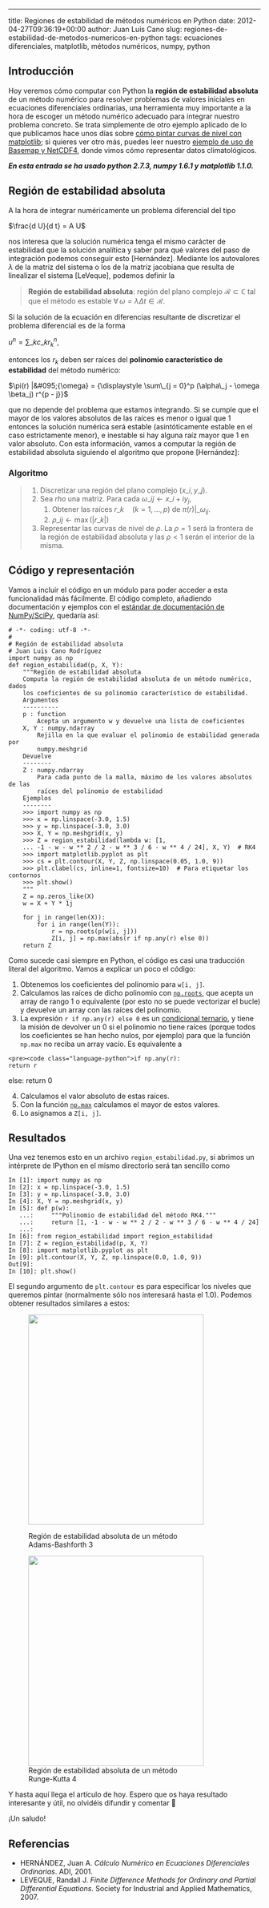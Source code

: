---
title: Regiones de estabilidad de métodos numéricos en Python
date: 2012-04-27T09:36:19+00:00
author: Juan Luis Cano
slug: regiones-de-estabilidad-de-metodos-numericos-en-python
tags: ecuaciones diferenciales, matplotlib, métodos numéricos, numpy, python

## Introducción

Hoy veremos cómo computar con Python la **región de estabilidad absoluta** de un método numérico para resolver problemas de valores iniciales en ecuaciones diferenciales ordinarias, una herramienta muy importante a la hora de escoger un método numérico adecuado para integrar nuestro problema concreto. Se trata simplemente de otro ejemplo aplicado de lo que publicamos hace unos días sobre [cómo pintar curvas de nivel con matplotlib](http://pybonacci.org/2012/04/13/dibujando-lineas-de-nivel-en-python-con-matplotlib/); si quieres ver otro más, puedes leer nuestro [ejemplo de uso de Basemap y NetCDF4](http://pybonacci.org/2012/04/14/ejemplo-de-uso-de-basemap-y-netcdf4/), donde vimos cómo representar datos climatológicos.

_**En esta entrada se ha usado python 2.7.3, numpy 1.6.1 y matplotlib 1.1.0.**_

<!--more-->

## Región de estabilidad absoluta

A la hora de integrar numéricamente un problema diferencial del tipo

$\frac{d U}{d t} = A U$

nos interesa que la solución numérica tenga el mismo carácter de estabilidad que la solución analítica y saber para qué valores del paso de integración podemos conseguir esto [Hernández]. Mediante los autovalores $\lambda$ de la matriz del sistema o los de la matriz jacobiana que resulta de linealizar el sistema [LeVeque], podemos definir la

> **Región de estabilidad absoluta**: región del plano complejo $\mathcal{R} \subset \mathbb{C}$ tal que el método es estable $\forall \, \omega = \lambda \Delta t \in \mathcal{R}$.

Si la solución de la ecuación en diferencias resultante de discretizar el problema diferencial es de la forma

$u^n = {\displaystyle \sum\_k c\_k r_k^n},$

entonces los $r_k$ deben ser raíces del **polinomio característico de estabilidad** del método numérico:

$\pi(r) |&#095;{\omega} = {\displaystyle \sum\_{j = 0}^p (\alpha\_j - \omega \beta_j) r^{p - j}}$

que no depende del problema que estamos integrando. Si se cumple que el mayor de los valores absolutos de las raíces es menor o igual que 1 entonces la solución numérica será estable (asintóticamente estable en el caso estrictamente menor), e inestable si hay alguna raíz mayor que 1 en valor absoluto. Con esta información, vamos a computar la región de estabilidad absoluta siguiendo el algoritmo que propone [Hernández]:

### Algoritmo

>   1. Discretizar una región del plano complejo $(x\_i, y\_j)$.
>   2. Sea $rho$ una matriz. Para cada $\omega\_{ij} \leftarrow x\_i + i y_j$, 
>       1. Obtener las raíces $r\_k \quad (k = 1, \, \dots, p)$ de $\pi(r) |\_{\omega_{ij}}$.
>       2. $\rho\_{ij} \leftarrow \max(|r\_k|)$
>   3. Representar las curvas de nivel de $\rho$. La $\rho = 1$ será la frontera de la región de estabilidad absoluta y las $\rho < 1$ serán el interior de la misma.

## Código y representación

Vamos a incluir el código en un módulo para poder acceder a esta funcionalidad más fácilmente. El código completo, añadiendo documentación y ejemplos con el [estándar de documentación de NumPy/SciPy](https://github.com/numpy/numpy/blob/master/doc/HOWTO_DOCUMENT.rst.txt), quedaría así:

<pre><code class="language-python"># -*- coding: utf-8 -*-
#
# Región de estabilidad absoluta
# Juan Luis Cano Rodríguez
import numpy as np
def region_estabilidad(p, X, Y):
    """Región de estabilidad absoluta
    Computa la región de estabilidad absoluta de un método numérico, dados
    los coeficientes de su polinomio característico de estabilidad.
    Argumentos
    ----------
    p : function
        Acepta un argumento w y devuelve una lista de coeficientes
    X, Y : numpy.ndarray
        Rejilla en la que evaluar el polinomio de estabilidad generada por
        numpy.meshgrid
    Devuelve
    --------
    Z : numpy.ndarray
        Para cada punto de la malla, máximo de los valores absolutos de las
        raíces del polinomio de estabilidad
    Ejemplos
    --------
    &gt;&gt;&gt; import numpy as np
    &gt;&gt;&gt; x = np.linspace(-3.0, 1.5)
    &gt;&gt;&gt; y = np.linspace(-3.0, 3.0)
    &gt;&gt;&gt; X, Y = np.meshgrid(x, y)
    &gt;&gt;&gt; Z = region_estabilidad(lambda w: [1,
    ... -1 - w - w ** 2 / 2 - w ** 3 / 6 - w ** 4 / 24], X, Y)  # RK4
    &gt;&gt;&gt; import matplotlib.pyplot as plt
    &gt;&gt;&gt; cs = plt.contour(X, Y, Z, np.linspace(0.05, 1.0, 9))
    &gt;&gt;&gt; plt.clabel(cs, inline=1, fontsize=10)  # Para etiquetar los contornos
    &gt;&gt;&gt; plt.show()
    """
    Z = np.zeros_like(X)
    w = X + Y * 1j
   
    for j in range(len(X)):
        for i in range(len(Y)):
            r = np.roots(p(w[i, j]))
            Z[i, j] = np.max(abs(r if np.any(r) else 0))
    return Z</code></pre>

Como sucede casi siempre en Python, el código es casi una traducción literal del algoritmo. Vamos a explicar un poco el código:

  1. Obtenemos los coeficientes del polinomio para `w[i, j]`.
  2. Calculamos las raíces de dicho polinomio con [`np.roots`](http://docs.scipy.org/doc/numpy/reference/generated/numpy.roots.html), que acepta un array de rango 1 o equivalente (por esto no se puede vectorizar el bucle) y devuelve un array con las raíces del polinomio.
  3. La expresión `r if np.any(r) else 0` es un [condicional ternario](http://docs.python.org/reference/expressions.html#conditional-expressions), y tiene la misión de devolver un 0 si el polinomio no tiene raíces (porque todos los coeficientes se han hecho nulos, por ejemplo) para que la función `np.max` no reciba un array vacío. Es equivalente a
  
    <pre><code class="language-python">if np.any(r):
    return r
else:
    return 0</code></pre>

  4. Calculamos el valor absoluto de estas raíces.
  5. Con la función [`np.max`](http://docs.scipy.org/doc/numpy/reference/generated/numpy.amax.html#numpy.amax) calculamos el mayor de estos valores.
  6. Lo asignamos a `Z[i, j]`.

## Resultados

Una vez tenemos esto en un archivo `region_estabilidad.py`, si abrimos un intérprete de IPython en el mismo directorio será tan sencillo como

<pre><code class="language-python">In [1]: import numpy as np
In [2]: x = np.linspace(-3.0, 1.5)
In [3]: y = np.linspace(-3.0, 3.0)
In [4]: X, Y = np.meshgrid(x, y)
In [5]: def p(w):
   ...:     """Polinomio de estabilidad del método RK4."""
   ...:     return [1, -1 - w - w ** 2 / 2 - w ** 3 / 6 - w ** 4 / 24]
   ...:
In [6]: from region_estabilidad import region_estabilidad
In [7]: Z = region_estabilidad(p, X, Y)
In [8]: import matplotlib.pyplot as plt
In [9]: plt.contour(X, Y, Z, np.linspace(0.0, 1.0, 9))
Out[9]:
In [10]: plt.show()</code></pre>

El segundo argumento de `plt.contour` es para especificar los niveles que queremos pintar (normalmente sólo nos interesará hasta el 1.0). Podemos obtener resultados similares a estos:<figure id="attachment_327" style="width: 350px" class="wp-caption aligncenter">

[<img class=" wp-image-327" title="Adams-Bashfort 3" src="http://pybonacci.org/wp-content/uploads/2012/04/ab3.png" alt="" width="350" height="420" srcset="https://pybonacci.org/wp-content/uploads/2012/04/ab3.png 500w, https://pybonacci.org/wp-content/uploads/2012/04/ab3-250x300.png 250w" sizes="(max-width: 350px) 100vw, 350px" />](http://pybonacci.org/wp-content/uploads/2012/04/ab3.png)<figcaption class="wp-caption-text">Región de estabilidad absoluta de un método Adams-Bashforth 3</figcaption></figure> <figure id="attachment_328" style="width: 350px" class="wp-caption aligncenter">[<img class=" wp-image-328" title="Runge-Kutta 4" src="http://pybonacci.org/wp-content/uploads/2012/04/rk42.png" alt="" width="350" height="420" srcset="https://pybonacci.org/wp-content/uploads/2012/04/rk42.png 500w, https://pybonacci.org/wp-content/uploads/2012/04/rk42-250x300.png 250w" sizes="(max-width: 350px) 100vw, 350px" />](http://pybonacci.org/wp-content/uploads/2012/04/rk42.png)<figcaption class="wp-caption-text">Región de estabilidad absoluta de un método Runge-Kutta 4</figcaption></figure> 

<p style="text-align:left">
  Y hasta aquí llega el artículo de hoy. Espero que os haya resultado interesante y útil, no olvidéis difundir y comentar 🙂
</p>

<p style="text-align:left">
  ¡Un saludo!
</p>

## Referencias

  * HERNÁNDEZ, Juan A. _Cálculo Numérico en Ecuaciones Diferenciales Ordinarias_. ADI, 2001.
  * LEVEQUE, Randall J. _Finite Difference Methods for Ordinary and Partial Differential Equations_. Society for Industrial and Applied Mathematics, 2007.